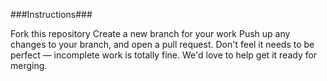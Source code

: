 ###Instructions###

Fork this repository
Create a new branch for your work
Push up any changes to your branch, and open a pull request. Don't feel it needs to be perfect — incomplete work is totally fine. We'd love to help get it ready for merging.
